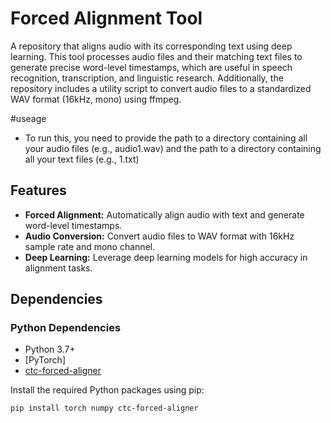 # Forced Alignment Tool

A repository that aligns audio with its corresponding text using deep learning. This tool processes audio files and their matching text files to generate precise word-level timestamps, which are useful in speech recognition, transcription, and linguistic research. Additionally, the repository includes a utility script to convert audio files to a standardized WAV format (16kHz, mono) using ffmpeg.

#useage 
- To run this, you need to provide the path to a directory containing all your audio files (e.g., audio1.wav) and the path to a directory containing all your text files (e.g., 1.txt)

## Features

- **Forced Alignment:** Automatically align audio with text and generate word-level timestamps.
- **Audio Conversion:** Convert audio files to WAV format with 16kHz sample rate and mono channel.
- **Deep Learning:** Leverage deep learning models for high accuracy in alignment tasks.

## Dependencies

### Python Dependencies

- Python 3.7+
- [PyTorch]
- [ctc-forced-aligner](https://github.com/MahmoudAshraf97/ctc-forced-aligner) 

Install the required Python packages using pip:
```bash
pip install torch numpy ctc-forced-aligner
